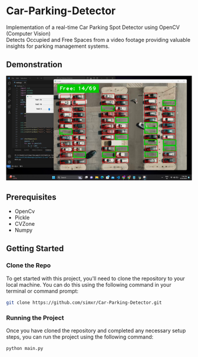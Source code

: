 # Car-Parking-Detector
Implementation of a real-time Car Parking Spot Detector using OpenCV (Computer Vision)<br>
Detects Occupied and Free Spaces from a video footage providing valuable insights for parking management systems.

## Demonstration
![demo.png](demo.png)

## Prerequisites
- OpenCv
- Pickle
- CVZone
- Numpy

## Getting Started
### Clone the Repo

To get started with this project, you'll need to clone the repository to your local machine. You can do this using the following command in your terminal or command prompt:

```bash
git clone https://github.com/simxr/Car-Parking-Detector.git
```

### Running the Project
Once you have cloned the repository and completed any necessary setup steps, you can run the project using the following command:

```bash 
python main.py
```



